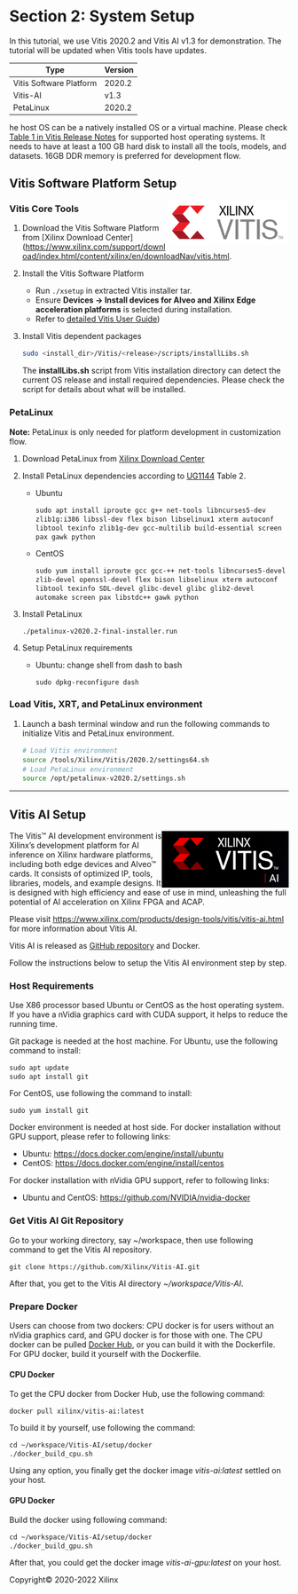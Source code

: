 # Section 2: System Setup

In this tutorial, we use Vitis 2020.2 and Vitis AI v1.3 for demonstration. The tutorial will be updated when Vitis tools have updates.

| Type                    | Version                       |
| ----------------------- | ----------------------------- |
| Vitis Software Platform | 2020.2                        |
| Vitis-AI                | v1.3                          |
| PetaLinux               | 2020.2                        |

he host OS can be a natively installed OS or a virtual machine. Please check [Table 1 in Vitis Release Notes][1] for supported host operating systems. It needs to have at least a 100 GB hard disk to install all the tools, models, and datasets. 16GB DDR memory is preferred for development flow.

[1]: https://www.xilinx.com/html_docs/xilinx2020_2/vitis_doc/acceleration_installation.html#ariaid-title2


## Vitis Software Platform Setup

<!--Vitis Logo on the right-->
<img src = "./images/xilinx-vitis.png" align = "right" >

### Vitis Core Tools

1. Download the Vitis Software Platform from [Xilinx Download Center](https://www.xilinx.com/support/download/index.html/content/xilinx/en/downloadNav/vitis.html.

2. Install the Vitis Software Platform

   - Run `./xsetup` in extracted Vitis installer tar.
   - Ensure **Devices -> Install devices for Alveo and Xilinx Edge acceleration platforms** is selected during installation.
   - Refer to [detailed Vitis User Guide](https://www.xilinx.com/html_docs/xilinx2020_2/vitis_doc/acceleration_installation.html#dhg1543555360045__ae364401))

3. Install Vitis dependent packages

   ```bash
   sudo <install_dir>/Vitis/<release>/scripts/installLibs.sh
   ```

   The **installLibs.sh** script from Vitis installation directory can detect the current OS release and install required dependencies. Please check the script for details about what will be installed.

### PetaLinux

**Note:** PetaLinux is only needed for platform development in customization flow.

1. Download PetaLinux from [Xilinx Download Center](https://www.xilinx.com/support/download/index.html/content/xilinx/en/downloadNav/embedded-design-tools.html)

2. Install PetaLinux dependencies according to [UG1144](https://www.xilinx.com/support/documentation/sw_manuals/xilinx2020_2/ug1144-petalinux-tools-reference-guide.pdf) Table 2.

   - Ubuntu

      ```
      sudo apt install iproute gcc g++ net-tools libncurses5-dev zlib1g:i386 libssl-dev flex bison libselinux1 xterm autoconf libtool texinfo zlib1g-dev gcc-multilib build-essential screen pax gawk python
      ```

   - CentOS

      ```
      sudo yum install iproute gcc gcc-++ net-tools libncurses5-devel zlib-devel openssl-devel flex bison libselinux xterm autoconf libtool texinfo SDL-devel glibc-devel glibc glib2-devel automake screen pax libstdc++ gawk python
      ```

3. Install PetaLinux

   ```
   ./petalinux-v2020.2-final-installer.run
   ```

4. Setup PetaLinux requirements

   - Ubuntu: change shell from dash to bash

      ```
      sudo dpkg-reconfigure dash
      ```




### Load Vitis, XRT, and PetaLinux environment

1. Launch a bash terminal window and run the following commands to initialize Vitis and PetaLinux environment.

   ```bash
   # Load Vitis environment
   source /tools/Xilinx/Vitis/2020.2/settings64.sh
   # Load PetaLinux environment
   source /opt/petalinux-v2020.2/settings.sh
   ```



---

## Vitis AI Setup

<img src = "./images/vitis-ai.png" align = "right" >

The Vitis™ AI development environment is Xilinx’s development platform for AI inference on Xilinx hardware platforms, including both edge devices and Alveo&trade; cards. It consists of optimized IP, tools, libraries, models, and example designs. It is designed with high efficiency and ease of use in mind, unleashing the full potential of AI acceleration on Xilinx FPGA and ACAP.

Please visit <https://www.xilinx.com/products/design-tools/vitis/vitis-ai.html> for more information about Vitis AI.

Vitis AI is released as [GitHub repository](https://github.com/Xilinx/Vitis-AI) and Docker.

Follow the instructions below to setup the Vitis AI environment step by step.

### Host Requirements

Use X86 processor based Ubuntu or CentOS as the host operating system. If you have a nVidia graphics card with CUDA support, it helps to reduce the running time.

Git package is needed at the host machine. For Ubuntu, use the following command to install:
~~~
sudo apt update
sudo apt install git
~~~

For CentOS, use following the command to install:
~~~
sudo yum install git
~~~

Docker environment is needed at host side. For docker installation without GPU support, please refer to following links:
* Ubuntu: <https://docs.docker.com/engine/install/ubuntu>
* CentOS: <https://docs.docker.com/engine/install/centos>

For docker installation with nVidia GPU support,  refer to following links:
* Ubuntu and CentOS: <https://github.com/NVIDIA/nvidia-docker>

### Get Vitis AI Git Repository

Go to your working directory, say ~/workspace, then use following command to get the Vitis AI repository.
~~~
git clone https://github.com/Xilinx/Vitis-AI.git
~~~
After that, you get to the Vitis AI directory *~/workspace/Vitis-AI*.

### Prepare Docker

Users can choose from two dockers: CPU docker is for users without an nVidia graphics card, and GPU docker is for those with one. The CPU docker can be pulled [Docker Hub](https://hub.docker.com/r/xilinx/vitis-ai/tags), or you can build it with the Dockerfile. For GPU docker, build it yourself with the Dockerfile.

#### CPU Docker
To get the CPU docker from Docker Hub, use the following command:
~~~
docker pull xilinx/vitis-ai:latest
~~~

To build it by yourself, use following the command:
~~~
cd ~/workspace/Vitis-AI/setup/docker
./docker_build_cpu.sh
~~~

Using any option, you finally get the docker image *vitis-ai:latest* settled on your host.

#### GPU Docker
Build the docker using following command:
~~~
cd ~/workspace/Vitis-AI/setup/docker
./docker_build_gpu.sh
~~~

After that, you could get the docker image *vitis-ai-gpu:latest* on your host.

Copyright&copy; 2020-2022 Xilinx

